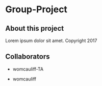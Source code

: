 # Group-Project

## About this project

Lorem ipsum dolor sit amet.
Copyright 2017

## Collaborators

- womcauliff-TA

- womcauliff
